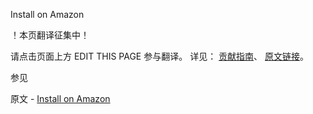  Install on Amazon

 ！本页翻译征集中！

请点击页面上方 EDIT THIS PAGE 参与翻译。
详见：
[贡献指南]( https://github.com/JinMuInfo/MongoDB-Manual-zh/blob/master/CONTRIBUTING.md )、
[原文链接](  https://docs.mongodb.com/manual/tutorial/install-mongodb-enterprise-on-amazon/  )。

 参见

原文 - [Install on Amazon]( https://docs.mongodb.com/manual/tutorial/install-mongodb-enterprise-on-amazon/ )

